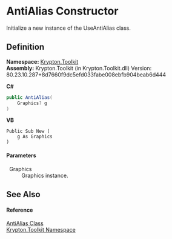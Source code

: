 # AntiAlias Constructor


Initialize a new instance of the UseAntiAlias class.



## Definition
**Namespace:** <a href="79d2eac2-21f4-54ff-7552-b20c33c30600.md">Krypton.Toolkit</a>  
**Assembly:** Krypton.Toolkit (in Krypton.Toolkit.dll) Version: 80.23.10.287+8d7660f9dc5efd033fabe008ebfb904beab6d444

**C#**
``` C#
public AntiAlias(
	Graphics? g
)
```
**VB**
``` VB
Public Sub New ( 
	g As Graphics
)
```



#### Parameters
<dl><dt>  Graphics</dt><dd>Graphics instance.</dd></dl>

## See Also


#### Reference
<a href="26e6a38f-fc3e-9aec-04ae-2d22cfc00fa4.md">AntiAlias Class</a>  
<a href="79d2eac2-21f4-54ff-7552-b20c33c30600.md">Krypton.Toolkit Namespace</a>  
